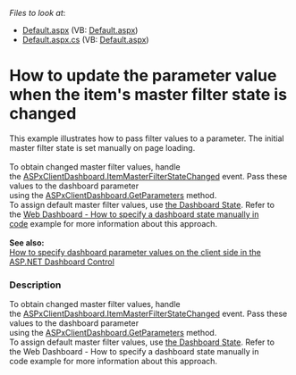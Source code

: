 <!-- default file list -->
*Files to look at*:

* [Default.aspx](./CS/Default.aspx) (VB: [Default.aspx](./VB/Default.aspx))
* [Default.aspx.cs](./CS/Default.aspx.cs) (VB: [Default.aspx](./VB/Default.aspx))
<!-- default file list end -->
# How to update the parameter value when the item's master filter state is changed


<p>This example illustrates how to pass filter values to a parameter. The initial master filter state is set manually on page loading.<br><br>To obtain changed master filter values, handle the <a href="https://documentation.devexpress.com/#Dashboard/DevExpressDashboardWebScriptsASPxClientDashboard_ItemMasterFilterStateChangedtopic">ASPxClientDashboard.ItemMasterFilterStateChanged</a> event. Pass these values to the dashboard parameter using the <a href="https://documentation.devexpress.com/#Dashboard/DevExpressDashboardWebScriptsASPxClientDashboard_GetParameterstopic">ASPxClientDashboard.GetParameters</a> method. <br>To assign default master filter values, use <a href="https://documentation.devexpress.com/Dashboard/118733/Preparing-the-Designer-and-Viewer-Applications/Web-Dashboard/Manage-Dashboard-State">the Dashboard State</a>. Refer to the <a href="https://www.devexpress.com/Support/Center/p/T513681">Web Dashboard - How to specify a dashboard state manually in code</a> example for more information about this approach.<br><br><strong>See also:</strong><br><a href="https://www.devexpress.com/Support/Center/p/T495684">How to specify dashboard parameter values on the client side in the ASP.NET Dashboard Control</a></p>


<h3>Description</h3>

To obtain changed master filter values, handle the&nbsp;<a href="https://documentation.devexpress.com/#Dashboard/DevExpressDashboardWebScriptsASPxClientDashboard_ItemMasterFilterStateChangedtopic">ASPxClientDashboard.ItemMasterFilterStateChanged</a>&nbsp;event.&nbsp;Pass these values to the dashboard parameter using&nbsp;the&nbsp;<a href="https://documentation.devexpress.com/#Dashboard/DevExpressDashboardWebScriptsASPxClientDashboard_GetParameterstopic">ASPxClientDashboard.GetParameters</a>&nbsp;method.&nbsp;<br>To assign default master filter values, use&nbsp;<a href="https://documentation.devexpress.com/Dashboard/118733/Preparing-the-Designer-and-Viewer-Applications/Web-Dashboard/Manage-Dashboard-State">the Dashboard State</a>. Refer to the&nbsp;<a data-ticket="T513681">Web Dashboard - How to specify a dashboard state manually in code</a>&nbsp;example for more information about this approach.

<br/>


